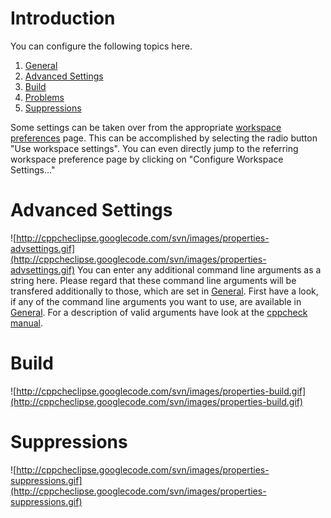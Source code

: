 # Introduction #
You can configure the following topics here.
  1. [General](WorkspacePreferences#Settings.md)
  1. [Advanced Settings](#Advanced_Settings.md)
  1. [Build](#Build.md)
  1. [Problems](WorkspacePreferences#Problems.md)
  1. [Suppressions](#Suppressions.md)

Some settings can be taken over from the appropriate [workspace preferences](WorkspacePreferences.md) page. This can be accomplished by selecting the radio button "Use workspace settings". You can even directly jump to the referring workspace preference page by clicking on "Configure Workspace Settings..."

# Advanced Settings #
![http://cppcheclipse.googlecode.com/svn/images/properties-advsettings.gif](http://cppcheclipse.googlecode.com/svn/images/properties-advsettings.gif)
You can enter any additional command line arguments as a string here. Please regard that these command line arguments will be transfered additionally to those, which are set in [General](WorkspacePreferences#Settings.md).
First have a look, if any of the command line arguments you want to use, are available in [General](WorkspacePreferences#Settings.md).
For a description of valid arguments have look at the [cppcheck manual](http://cppcheck.sourceforge.net/manual.pdf).

# Build #
![http://cppcheclipse.googlecode.com/svn/images/properties-build.gif](http://cppcheclipse.googlecode.com/svn/images/properties-build.gif)

# Suppressions #
![http://cppcheclipse.googlecode.com/svn/images/properties-suppressions.gif](http://cppcheclipse.googlecode.com/svn/images/properties-suppressions.gif)